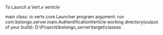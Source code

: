 To Launch a Vert.x verticle

main class: io.vertx.core.Launcher
program argument: run com.belongo.server.main.AuthentificationVerticle
working directory(output of your build): D:\Projects\belongo_server\target\classes